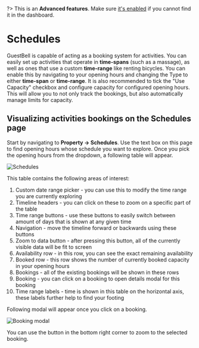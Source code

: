 ?> This is an **Advanced features**. Make sure [it's enabled](overview.md?id=advanced-features) if you cannot find it in the dashboard.

# Schedules

GuestBell is capable of acting as a booking system for activities. You can easily set up activities that operate in **time-spans** (such as a massage), as well as ones that use a custom **time-range** like renting bicycles. You can enable this by navigating to your opening hours and changing the Type to either **time-span** or **time-range**. It is also recommended to tick the "Use Capacity" checkbox and configure capacity for configured opening hours. This will allow you to not only track the bookings, but also automatically manage limits for capacity.

## Visualizing activities bookings on the Schedules page

Start by navigating to **Property -> Schedules**. Use the text box on this page to find opening hours whose schedule you want to explore. Once you pick the opening hours from the dropdown, a following table will appear.

![Schedules](https://static.guestbell.com/img/docs/schedules/schedules.jpg)

This table contains the following areas of interest:

1. Custom date range picker - you can use this to modify the time range you are currently exploring
2. Timeline headers - you can click on these to zoom on a specific part of the table
3. Time range buttons - use these buttons to easily switch between amount of days that is shown at any given time
4. Navigation - move the timeline forward or backwards using these buttons
5. Zoom to data button - after pressing this button, all of the currently visible data will be fit to screen
6. Availability row - in this row, you can see the exact remaining availability
7. Booked row - this row shows the number of currently booked capacity in your opening hours
8. Bookings - all of the existing bookings will be shown in these rows
9. Booking - you can click on a booking to open details modal for this booking
10. Time range labels - time is shown in this table on the horizontal axis, these labels further help to find your footing

Following modal will appear once you click on a booking.

![Booking modal](https://static.guestbell.com/img/docs/schedules/booking-modal.jpg)

You can use the button in the bottom right corner to zoom to the selected booking.

